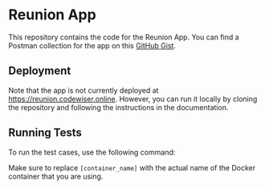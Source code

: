 # Reunion App

This repository contains the code for the Reunion App. You can find a Postman collection for the app on this [GitHub Gist](https://gist.github.com/imbhaskarn/6eceaf33ebbb6d89fb15b8b2f63c7ac3).

## Deployment

Note that the app is not currently deployed at https://reunion.codewiser.online. However, you can run it locally by cloning the repository and following the instructions in the documentation.

## Running Tests

To run the test cases, use the following command:

Make sure to replace `[container_name]` with the actual name of the Docker container that you are using.



